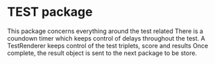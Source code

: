 # TEST package

This package concerns everything around the test related
There is a coundown timer which keeps control of delays throughout the test.
A TestRenderer keeps control of the test triplets, score and results
Once complete, the result object is sent to the next package to be store.
